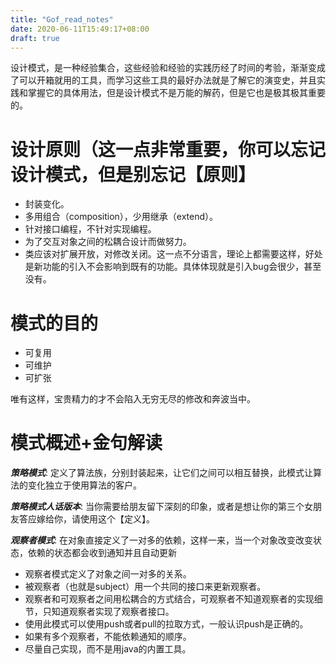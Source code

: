 ```yaml
---
title: "Gof_read_notes"
date: 2020-06-11T15:49:17+08:00
draft: true
---
```


设计模式，是一种经验集合，这些经验和经验的实践历经了时间的考验，渐渐变成了可以开箱就用的工具，而学习这些工具的最好办法就是了解它的演变史，并且实践和掌握它的具体用法，但是设计模式不是万能的解药，但是它也是极其极其重要的。



# 设计原则（这一点非常重要，你可以忘记设计模式，但是别忘记【原则】
* 封装变化。
* 多用组合（composition），少用继承（extend）。
* 针对接口编程，不针对实现编程。
* 为了交互对象之间的松耦合设计而做努力。
* 类应该对扩展开放，对修改关闭。这一点不分语言，理论上都需要这样，好处是新功能的引入不会影响到既有的功能。具体体现就是引入bug会很少，甚至没有。

# 模式的目的

* 可复用
* 可维护
* 可扩张

唯有这样，宝贵精力的才不会陷入无穷无尽的修改和奔波当中。


# 模式概述+金句解读

_**策略模式**_: 定义了算法族，分别封装起来，让它们之间可以相互替换，此模式让算法的变化独立于使用算法的客户。

_**策略模式人话版本**_: 当你需要给朋友留下深刻的印象，或者是想让你的第三个女朋友答应嫁给你，请使用这个【定义】。


_***观察者模式***_: 在对象直接定义了一对多的依赖，这样一来，当一个对象改变改变状态，依赖的状态都会收到通知并且自动更新

* 观察者模式定义了对象之间一对多的关系。
* 被观察者（也就是subject）用一个共同的接口来更新观察者。
* 观察者和可观察者之间用松耦合的方式结合，可观察者不知道观察者的实现细节，只知道观察者实现了观察者接口。
* 使用此模式可以使用push或者pull的拉取方式，一般认识push是正确的。
* 如果有多个观察者，不能依赖通知的顺序。
* 尽量自己实现，而不是用java的内置工具。

